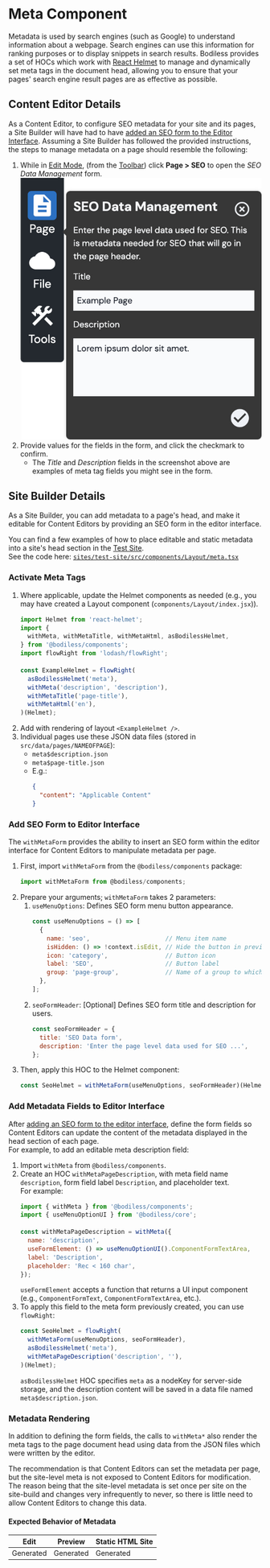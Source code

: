 # Meta Component

Metadata is used by search engines (such as Google) to understand information about a webpage.
Search engines can use this information for ranking purposes or to display snippets in search
results. Bodiless provides a set of HOCs which work with [React
Helmet](https://github.com/nfl/react-helmet#readme ':target=_blank') to manage and dynamically set
meta tags in the document head, allowing you to ensure that your pages' search engine result pages
are as effective as possible.

## Content Editor Details

As a Content Editor, to configure SEO metadata for your site and its pages, a Site Builder will have
had to have [added an SEO form to the Editor Interface](#add-seo-form-to-editor-interface). Assuming
a Site Builder has followed the provided instructions, the steps to manage metadata on a page
should resemble the following:

01. While in [Edit Mode](/ContentEditorUserGuide/#edit-mode), (from the
    [Toolbar](/ContentEditorUserGuide/#toolbar)) click **Page > SEO** to open the _SEO Data
    Management_ form.  
    ![SEO Data Management Form](./assets/SeoDataManagementForm.jpg ':size=50%')
01. Provide values for the fields in the form, and click the checkmark to confirm.
    - The _Title_ and _Description_ fields in the screenshot above are examples of meta tag fields
      you might see in the form.

## Site Builder Details

As a Site Builder, you can add metadata to a page's head, and make it editable for Content
Editors by providing an SEO form in the editor interface.

You can find a few examples of how to place editable and static metadata into a site's head section
in the [Test Site](/Development/LocalSites#example-sites).  
See the code here:
[`sites/test-site/src/components/Layout/meta.tsx`](https://github.com/johnsonandjohnson/Bodiless-JS/blob/main/sites/test-site/src/components/Layout/meta.tsx
':target=_blank')

### Activate Meta Tags

01. Where applicable, update the Helmet components as needed (e.g., you may have created a Layout
    component (`components/Layout/index.jsx`)).
    ```js
    import Helmet from 'react-helmet';
    import {
      withMeta, withMetaTitle, withMetaHtml, asBodilessHelmet,
    } from '@bodiless/components';
    import flowRight from 'lodash/flowRight';

    const ExampleHelmet = flowRight(
      asBodilessHelmet('meta'),
      withMeta('description', 'description'),
      withMetaTitle('page-title'),
      withMetaHtml('en'),
    )(Helmet);
    ```
01. Add with rendering of layout `<ExampleHelmet />`.
01. Individual pages use these JSON data files (stored in `src/data/pages/NAMEOFPAGE`):
    - `meta$description.json`
    - `meta$page-title.json`
    - E.g.:
      ```json
      {
        "content": "Applicable Content"
      }
      ```

### Add SEO Form to Editor Interface

The `withMetaForm` provides the ability to insert an SEO form within the editor interface for
Content Editors to manipulate metadata per page.

01. First, import `withMetaForm` from the `@bodiless/components` package:
    ```js
    import withMetaForm from @bodiless/components;
    ```
01. Prepare your arguments; `withMetaForm` takes 2 parameters:
    01. `useMenuOptions`: Defines SEO form menu button appearance.
        ```js
        const useMenuOptions = () => [
          {
            name: 'seo',                     // Menu item name
            isHidden: () => !context.isEdit, // Hide the button in preview mode
            icon: 'category',                // Button icon
            label: 'SEO',                    // Button label
            group: 'page-group',             // Name of a group to which this option belongs
          },
        ];
        ```
    01. `seoFormHeader`: [Optional] Defines SEO form title and description for users.
        ```js
        const seoFormHeader = {
          title: 'SEO Data form',
          description: 'Enter the page level data used for SEO ...',
        };
        ```
01. Then, apply this HOC to the Helmet component:
    ```js
    const SeoHelmet = withMetaForm(useMenuOptions, seoFormHeader)(Helmet);
    ```

### Add Metadata Fields to Editor Interface

After [adding an SEO form to the editor interface](#add-seo-form-to-editor-interface), define the
form fields so Content Editors can update the content of the metadata displayed in the head section
of each page.  
For example, to add an editable meta description field:

01. Import `withMeta` from `@bodiless/components`.
01. Create an HOC `withMetaPageDescription`, with meta field name `description`, form field label
    `Description`, and placeholder text.  
    For example:
    ```js
    import { withMeta } from '@bodiless/components';
    import { useMenuOptionUI } from '@bodiless/core';

    const withMetaPageDescription = withMeta({
      name: 'description',
      useFormElement: () => useMenuOptionUI().ComponentFormTextArea,
      label: 'Description',
      placeholder: 'Rec < 160 char',
    });
    ```
    `useFormElement` accepts a function that returns a UI input component (e.g.,
    `ComponentFormText`, `ComponentFormTextArea`, etc.).
01. To apply this field to the meta form previously created, you can use `flowRight`:
    ``` js
    const SeoHelmet = flowRight(
      withMetaForm(useMenuOptions, seoFormHeader),
      asBodilessHelmet('meta'),
      withMetaPageDescription('description', ''),
    )(Helmet);
    ```
    `asBodilessHelmet` HOC specifies `meta` as a nodeKey for server-side storage, and the
    description content will be saved in a data file named `meta$description.json`.

### Metadata Rendering

In addition to defining the form fields, the calls to `withMeta*` also render the meta tags to the
page document head using data from the JSON files which were written by the editor.

The recommendation is that Content Editors can set the metadata per page, but the site-level meta is
not exposed to Content Editors for modification. The reason being that the site-level metadata is
set once per site on the site-build and changes very infrequently to never, so there is little need
to allow Content Editors to change this data.

#### Expected Behavior of Metadata

| Edit      | Preview   | Static HTML Site |
| --------- | --------- | ---------------- |
| Generated | Generated | Generated        |

